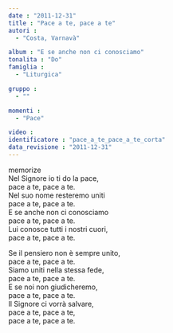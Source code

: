 ```yaml
---
date : "2011-12-31"
title : "Pace a te, pace a te"
autori : 
  - "Costa, Varnavà"

album : "E se anche non ci conosciamo"
tonalita : "Do"
famiglia : 
  - "Liturgica"

gruppo : 
  - ""

momenti : 
  - "Pace"

video : 
identificatore : "pace_a_te_pace_a_te_corta"
data_revisione : "2011-12-31"
---
```

  
  
  
  
  
  
  
  
  
memorize  
 Nel Signore io ti do la pace,  
pace a te, pace a te.  
Nel suo nome resteremo uniti  
pace a te, pace a te.  
E se anche non ci conosciamo  
pace a te, pace a te.  
Lui conosce tutti i nostri cuori,  
pace a te, pace a te.   
  
  
Se il pensiero non è sempre unito,  
pace a te, pace a te.  
Siamo uniti nella stessa fede,  
pace a te, pace a te.   
E se noi non giudicheremo,  
pace a te, pace a te.  
Il Signore ci vorrà salvare,  
pace a te, pace a te,  
pace a te, pace a te.    
  
  
  
